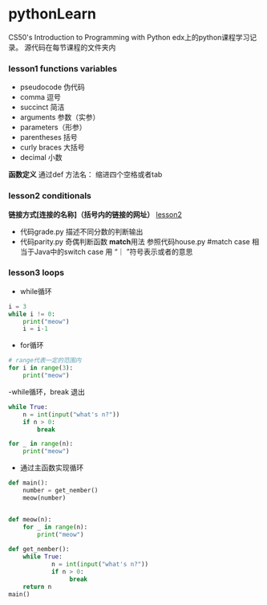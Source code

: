 # pythonLearn
CS50's Introduction to Programming with Python 
edx上的python课程学习记录。
源代码在每节课程的文件夹内
### lesson1 functions variables
- pseudocode 伪代码
- comma 逗号
- succinct 简洁
- arguments 参数（实参）
- parameters（形参）
- parentheses 括号
- curly braces 大括号
- decimal 小数

**函数定义**
通过def 方法名：
    缩进四个空格或者tab 
>
### lesson2 conditionals 
**链接方式[连接的名称]（括号内的链接的网址）**
[lesson2](https://github.com/alanwang123/pythonLearn/tree/main/lesson2%20conditionals)

- 代码grade.py 描述不同分数的判断输出
- 代码parity.py 奇偶判断函数
**match**用法 参照代码house.py
#match case 相当于Java中的switch case 用 “｜ ”符号表示或者的意思

### lesson3 loops 

- while循环
```python
i = 3
while i != 0:
    print("meow")
    i = i-1
```

- for循环
```python
# range代表一定的范围内
for i in range(3):
    print("meow")
```

-while循环，break 退出
```python
while True:
    n = int(input("what's n?"))
    if n > 0:
        break

for _ in range(n):
    print("meow")
```

- 通过主函数实现循环
```python
def main():
    number = get_nember()
    meow(number)


def meow(n):
    for _ in range(n):
        print("meow")
        
def get_nember():
    while True:
            n = int(input("what's n?"))
            if n > 0:
                 break
    return n
main()
```


